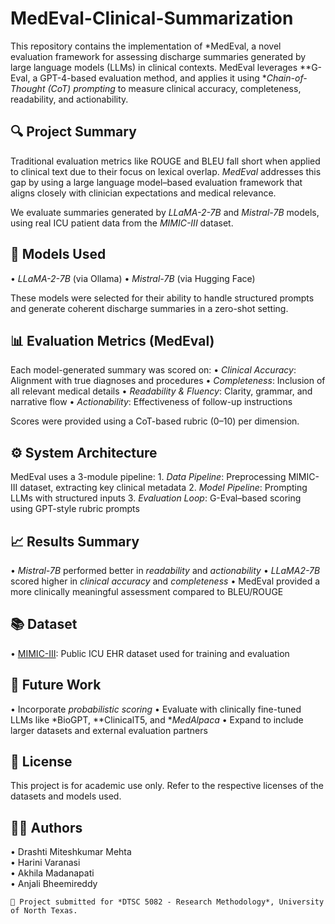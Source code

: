 # MedEval-Clinical-Summarization
This repository contains the implementation of *MedEval, a novel evaluation framework for assessing discharge summaries generated by large language models (LLMs) in clinical contexts. MedEval leverages **G-Eval, a GPT-4-based evaluation method, and applies it using **Chain-of-Thought (CoT) prompting* to measure clinical accuracy, completeness, readability, and actionability.

## 🔍 Project Summary

Traditional evaluation metrics like ROUGE and BLEU fall short when applied to clinical text due to their focus on lexical overlap. *MedEval* addresses this gap by using a large language model–based evaluation framework that aligns closely with clinician expectations and medical relevance.

We evaluate summaries generated by *LLaMA-2-7B* and *Mistral-7B* models, using real ICU patient data from the *MIMIC-III* dataset.


## 🧠 Models Used

•⁠  ⁠*LLaMA-2-7B* (via Ollama)
•⁠  ⁠*Mistral-7B* (via Hugging Face)

These models were selected for their ability to handle structured prompts and generate coherent discharge summaries in a zero-shot setting.

## 📊 Evaluation Metrics (MedEval)

Each model-generated summary was scored on:
•⁠  ⁠*Clinical Accuracy*: Alignment with true diagnoses and procedures
•⁠  ⁠*Completeness*: Inclusion of all relevant medical details
•⁠  ⁠*Readability & Fluency*: Clarity, grammar, and narrative flow
•⁠  ⁠*Actionability*: Effectiveness of follow-up instructions

Scores were provided using a CoT-based rubric (0–10) per dimension.

## ⚙️ System Architecture

MedEval uses a 3-module pipeline:
1.⁠ ⁠*Data Pipeline*: Preprocessing MIMIC-III dataset, extracting key clinical metadata
2.⁠ ⁠*Model Pipeline*: Prompting LLMs with structured inputs
3.⁠ ⁠*Evaluation Loop*: G-Eval–based scoring using GPT-style rubric prompts

## 📈 Results Summary

•⁠  ⁠*Mistral-7B* performed better in *readability* and *actionability*
•⁠  ⁠*LLaMA2-7B* scored higher in *clinical accuracy* and *completeness*
•⁠  ⁠MedEval provided a more clinically meaningful assessment compared to BLEU/ROUGE

## 📚 Dataset

•⁠  ⁠[MIMIC-III](https://www.kaggle.com/datasets/asjad99/mimiciii): Public ICU EHR dataset used for training and evaluation

## 🧪 Future Work

•⁠  ⁠Incorporate *probabilistic scoring*
•⁠  ⁠Evaluate with clinically fine-tuned LLMs like *BioGPT, **ClinicalT5, and **MedAlpaca*
•⁠  ⁠Expand to include larger datasets and external evaluation partners

## 📄 License

This project is for academic use only. Refer to the respective licenses of the datasets and models used.

## 👩‍💻 Authors

•⁠  ⁠Drashti Miteshkumar Mehta  
•⁠  ⁠Harini Varanasi  
•⁠  ⁠Akhila Madanapati  
•⁠  ⁠Anjali Bheemireddy

	⁠📍 Project submitted for *DTSC 5082 - Research Methodology*, University of North Texas.

